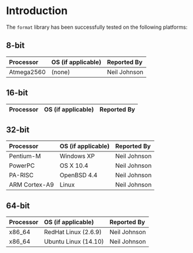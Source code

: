# Introduction #

The `format` library has been successfully tested on the following platforms:

## 8-bit ##

| **Processor** | **OS** (if applicable) | **Reported By** |
|:--------------|:-----------------------|:----------------|
| Atmega2560    | (none)                 | Neil Johnson    |


## 16-bit ##

| **Processor** | **OS** (if applicable) | **Reported By** |
|:--------------|:-----------------------|:----------------|


## 32-bit ##

| **Processor** | **OS** (if applicable) | **Reported By** |
|:--------------|:-----------------------|:----------------|
| Pentium-M     | Windows XP             | Neil Johnson    |
| PowerPC       | OS X 10.4              | Neil Johnson    |
| PA-RISC       | OpenBSD 4.4            | Neil Johnson    |
| ARM Cortex-A9 | Linux                  | Neil Johnson    |


## 64-bit ##

| **Processor** | **OS** (if applicable) | **Reported By** |
|:--------------|:-----------------------|:----------------|
| x86\_64       | RedHat Linux (2.6.9)   | Neil Johnson    |
| x86\_64       | Ubuntu Linux (14.10)   | Neil Johnson    |